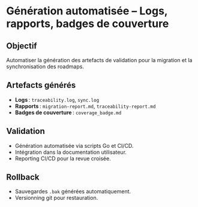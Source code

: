 # Génération automatisée – Logs, rapports, badges de couverture

## Objectif

Automatiser la génération des artefacts de validation pour la migration et la synchronisation des roadmaps.

## Artefacts générés

- **Logs** : `traceability.log`, `sync.log`
- **Rapports** : `migration-report.md`, `traceability-report.md`
- **Badges de couverture** : `coverage_badge.md`

## Validation

- Génération automatisée via scripts Go et CI/CD.
- Intégration dans la documentation utilisateur.
- Reporting CI/CD pour la revue croisée.

## Rollback

- Sauvegardes `.bak` générées automatiquement.
- Versionning git pour restauration.
